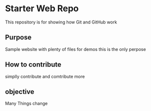 # Starter Web Repo

This repository is for showing how Git and GitHub work

## Purpose

Sample website with plenty of files for demos
this is the only perpose

## How to contribute

simplly contribute and comtribute more

## objective

Many Things change 